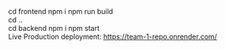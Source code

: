 cd frontend 
npm i
npm run build
<br>
cd ..
<br>
cd backend
npm i
npm start
<br>
Live Production deployment:
https://team-1-repo.onrender.com/
